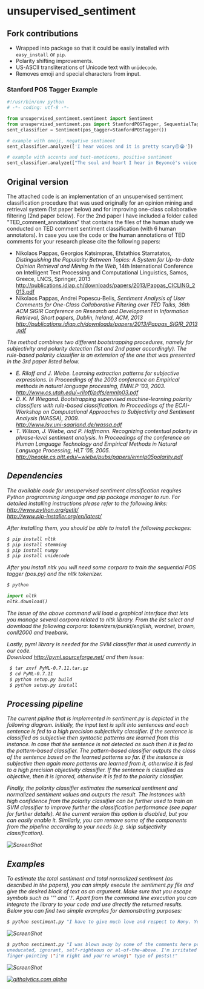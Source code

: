 unsupervised_sentiment
======================
## Fork contributions
* Wrapped into package so that it could be easily installed with ```easy_install``` or ```pip```.
* Polarity shifting improvements.
* US-ASCII transliterations of Unicode text with ```unidecode```.
* Removes emoji and special characters from input.

### Stanford POS Tagger Example
```python
#!/usr/bin/env python
# -*- coding: utf-8 -*-

from unsupervised_sentiment.sentiment import Sentiment
from unsupervised_sentiment.pos import StanfordPOSTagger, SequentialTagger
sent_classifier = Sentiment(pos_tagger=StanfordPOSTagger())

# example with emoji, negative sentiment
sent_classifier.analyze(['I hear voices and it is pretty scary😖😭']) 

# example with accents and text-emoticons, positive sentiment
sent_classifier.analyze(["The soul and heart I hear in Beyoncé's voice is what I love.♥"]) 
```
## Original version

The attached code is an implementation of an unsupervised sentiment classification procedure that was used originally for an opinion mining
and retrieval system (1st paper below) and for improving one-class collaborative filtering (2nd paper below). For the 2nd paper
I have included a folder called "TED_comment_annotations" that contains the files of the human study we conducted on TED 
comment sentiment classification (with 6 human annotators). In case you use the code or the human annotations of TED 
comments for your research please cite the following papers:
<ul>
<li>
Nikolaos Pappas, Georgios Katsimpras, Efstathios Stamatatos, <i>Distinguishing the Popularity Between Topics: A System for Up-to-date Opinion Retrieval and Mining in the Web</i>, 14th International Conference on Intelligent Text Processing and Computational Linguistics, Samos, Greece, LNCS, Springer, 2013 <br /> 
<a href="http://publications.idiap.ch/downloads/papers/2013/Pappas_CICLING_2013.pdf" target="_blank">http://publications.idiap.ch/downloads/papers/2013/Pappas_CICLING_2013.pdf</a>
</li> 
<li>
Nikolaos Pappas, Andrei Popescu-Belis, <i>Sentiment Analysis of User Comments for One-Class Collaborative Filtering over TED Talks, 36th ACM SIGIR Conference on Research and Development in Information Retrieval, Short papers, Dublin, Ireland, ACM, 2013 <br /> 
<a href="http://publications.idiap.ch/downloads/papers/2013/Pappas_SIGIR_2013.pdf" target="_blank">http://publications.idiap.ch/downloads/papers/2013/Pappas_SIGIR_2013.pdf</a>
</li>
</ul>

The method combines two different bootstrapping procedures, namely for subjectivity and polarity detection (1st
and 2nd paper accordingly). The rule-based polarity classifier is an extension of the one that was presented in 
the 3rd paper listed below.

- E. Riloff and J. Wiebe. Learning extraction patterns for subjective expressions.
In Proceedings of the 2003 conference on Empirical methods in natural language
processing, EMNLP ’03, 2003.  <br />
<a href="http://www.cs.utah.edu/~riloff/pdfs/emnlp03.pdf" target="_blank">http://www.cs.utah.edu/~riloff/pdfs/emnlp03.pdf</a>
- D. K. M Wiegand. Bootstrapping supervised machine-learning polarity classifiers with rule-based classification. 
In Proceedings of the ECAI-Workshop on Computational Approaches to Subjectivity and Sentiment Analysis (WASSA), 2009.  <br />
<a href="http://www.lsv.uni-saarland.de/wassa.pdf" target="_blank">http://www.lsv.uni-saarland.de/wassa.pdf</a>
- T. Wilson, J. Wiebe, and P. Hoffmann. Recognizing contextual polarity in phrase-level sentiment 
analysis. In Proceedings of the conference on Human Language Technology and Empirical Methods in 
Natural Language Processing, HLT ’05, 2005. <br />
<a href="http://people.cs.pitt.edu/~wiebe/pubs/papers/emnlp05polarity.pdf" target="_blank">http://people.cs.pitt.edu/~wiebe/pubs/papers/emnlp05polarity.pdf</a>

Dependencies
------------
The available code for unsupervised sentiment classification requires Python programming 
language and pip package manager to run. For detailed installing instructions please refer to 
the following links: <br />
http://www.python.org/getit/ <br />
http://www.pip-installer.org/en/latest/

After installing them, you should be able to install the following packages: <br />
```bash
$ pip install nltk  
$ pip install stemming
$ pip install numpy
$ pip install unidecode
```

After you install nltk you will need some corpora to train the sequential POS tagger (pos.py) and the nltk tokenizer.
```bash
$ python 
```
```python
import nltk 
nltk.download() 
```  
The issue of the above command will load a graphical interface that lets you manage several corpora
related to nltk library. From the list select and download the following corpora: 
*tokenizers/punkt/english*, *wordnet*, *brown*, *conll2000* and *treebank*. 

Lastly, pyml library is needed for the SVM classifier that is used currently in our code. <br />
Download http://pyml.sourceforge.net/ and then issue: <br />
```bash 
 $ tar zxvf PyML-0.7.11.tar.gz
 $ cd PyML-0.7.11
 $ python setup.py build
 $ python setup.py install 
```


Processing pipeline
-------------------
The current pipline that is implemented in sentiment.py is depicted in the following diagram. Initially,
the input text is split into sentences and each sentence is fed to a high precision subjectivity classifier.
If the sentence is classified as subjective then syntactic patterns are learned from this instance. In case 
that the sentence is not detected as such then it is fed to the pattern-based classifier. The pattern-based
classifier outputs the class of the sentence based on the learned patterns so far. If the instance is subjective
then again more patterns are learned from it, otherwise it is fed to a high precision objectivity classifier.
If the sentence is classified as objective, then it is ignored, otherwise it is fed to the polarity classifier.

Finally, the polarity classifier estimates the numerical sentiment and normalized sentiment values and outputs
the result. The instances with high confidence from the polarity classifier can be further used to train an SVM 
classifier to improve further the classification performance (see paper for further details). At the current version
this option is disabled, but you can easily enable it. Similarly, you can remove some of the components from the 
pipeline according to your needs (e.g. skip subjectivity classification).


![ScreenShot](https://raw.github.com/nik0spapp/unsupervised_sentiment/master/examples/bootstrap.png)

Examples
--------
To estimate the total sentiment and total normalized sentiment (as described in the papers), 
you can simply execute the sentiment.py file and give the desired block of text as an argument.
Make sure that you escape symbols such as '"' and '!'. Apart from the command line execution you 
can integrate the library to your code and use directly the returned results. Below you can 
find two simple examples for demonstrating purposes:

```bash
$ python sentiment.py "I have to give much love and respect to Rony. Your work is Amazing\!"
```
![ScreenShot](https://raw.github.com/nik0spapp/unsupervised_sentiment/master/examples/1.png)



```bash
$ python sentiment.py "I was blown away by some of the comments here posted by people who is either 
uneducated, ignorant, self-righteous or al-of-the-above. I'm irritated and saddened as I read these 
finger-pointing \"i'm right and you're wrong\" type of posts\!"
```
![ScreenShot](https://raw.github.com/nik0spapp/unsupervised_sentiment/master/examples/2.png)


[![githalytics.com alpha](https://cruel-carlota.pagodabox.com/29d6f7154783f3579ab26d15d2128ff1 "githalytics.com")](http://githalytics.com/nik0spapp/unsupervised_sentiment)

